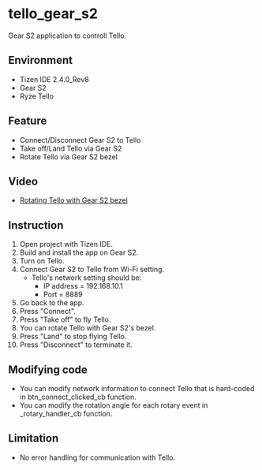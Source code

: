 # tello_gear_s2
Gear S2 application to controll Tello.

## Environment

- Tizen IDE 2.4.0_Rev8
- Gear S2
- Ryze Tello

## Feature

- Connect/Disconnect Gear S2 to Tello
- Take off/Land Tello via Gear S2
- Rotate Tello via Gear S2 bezel

## Video

- [Rotating Tello with Gear S2 bezel](https://t.co/UOHdW2yHqh)

## Instruction

1. Open project with Tizen IDE.
1. Build and install the app on Gear S2.
1. Turn on Tello.
1. Connect Gear S2 to Tello from Wi-Fi setting.
    - Tello's network setting should be:
        - IP address = 192.168.10.1
        - Port = 8889
1. Go back to the app.
1. Press "Connect".
1. Press "Take off" to fly Tello.
1. You can rotate Tello with Gear S2's bezel.
1. Press "Land" to stop flying Tello.
1. Press "Disconnect" to terminate it.

## Modifying code

- You can modify network information to connect Tello that is hard-coded in btn_connect_clicked_cb function.
- You can modify the rotation angle for each rotary event in _rotary_handler_cb function.

## Limitation

- No error handling for communication with Tello.
